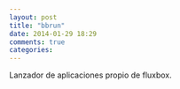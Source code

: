 ```yaml
---
layout: post
title: "bbrun"
date: 2014-01-29 18:29
comments: true
categories: 
---
```

Lanzador de aplicaciones propio de fluxbox.

